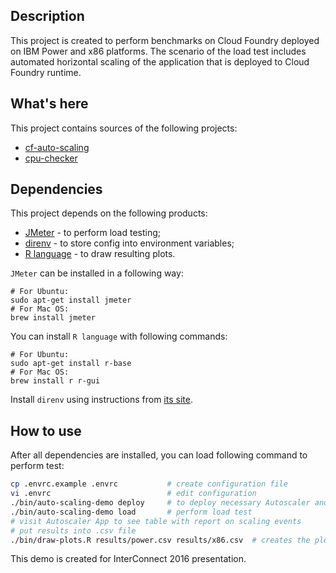 Description
-----------
This project is created to perform benchmarks on Cloud Foundry deployed on IBM Power and x86 platforms. The scenario of the load test includes automated horizontal scaling of the application that is deployed to Cloud Foundry runtime.

What's here
-----------
This project contains sources of the following projects:

- [cf-auto-scaling](https://github.com/mgarciap/cf-auto-scaling)
- [cpu-checker](https://github.com/mgarciap/cf-auto-scaling)

Dependencies
------------
This project depends on the following products:

- [JMeter](http://jmeter.apache.org/) - to perform load testing;
- [direnv](http://direnv.net/) - to store config into environment variables;
- [R language](https://www.r-project.org/about.html) - to draw resulting plots.

`JMeter` can be installed in a following way:
```
# For Ubuntu:
sudo apt-get install jmeter
# For Mac OS:
brew install jmeter
```
You can install `R language` with following commands:
```
# For Ubuntu:
sudo apt-get install r-base
# For Mac OS:
brew install r r-gui
```
Install `direnv` using instructions from [its site](http://direnv.net/).

How to use
----------
After all dependencies are installed, you can load following command to perform test:
```bash
cp .envrc.example .envrc           # create configuration file
vi .envrc                          # edit configuration
./bin/auto-scaling-demo deploy     # to deploy necessary Autoscaler and Test apps
./bin/auto-scaling-demo load       # perform load test
# visit Autoscaler App to see table with report on scaling events
# put results into .csv file
./bin/draw-plots.R results/power.csv results/x86.csv  # creates the plot with result
```



This demo is created for InterConnect 2016 presentation.
